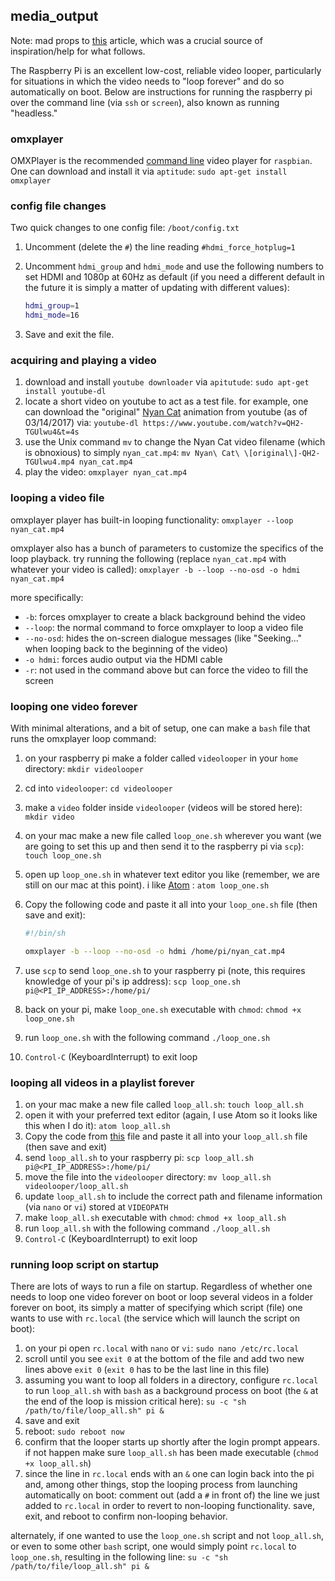 ## media_output

Note: mad props to [this](https://oshlab.com/raspberry-pi-fireplace-video-looper/) article, which was a crucial source of inspiration/help for what follows.

The Raspberry Pi is an excellent low-cost, reliable video looper, particularly for situations in which the video needs to "loop forever" and do so automatically on boot. Below are instructions for running the raspberry pi over the command line (via `ssh` or `screen`), also known as running "headless."


### omxplayer

OMXPlayer is the recommended [command line](https://en.wikipedia.org/wiki/Command-line_interface) video player for `raspbian`. One can download and install it via `aptitude`: `sudo apt-get install omxplayer`


### config file changes

Two quick changes to one config file: `/boot/config.txt`

1. Uncomment (delete the `#`) the line reading `#hdmi_force_hotplug=1`
2. Uncomment `hdmi_group` and `hdmi_mode` and use the following numbers to set HDMI and 1080p at 60Hz as default (if you need a different default in the future it is simply a matter of updating with different values):

    ```bash
    hdmi_group=1
    hdmi_mode=16
    ```

3. Save and exit the file.


### acquiring and playing a video

1. download and install `youtube downloader` via `apitutude`: `sudo apt-get install youtube-dl`
2. locate a short video on youtube to act as a test file. for example, one can download the "original" [Nyan Cat](https://en.wikipedia.org/wiki/Nyan_Cat) animation from youtube (as of 03/14/2017) via: `youtube-dl https://www.youtube.com/watch?v=QH2-TGUlwu4&t=4s`
3. use the Unix command `mv` to change the Nyan Cat video filename (which is obnoxious) to simply `nyan_cat.mp4`: `mv Nyan\ Cat\ \[original\]-QH2-TGUlwu4.mp4 nyan_cat.mp4`
4. play the video: `omxplayer nyan_cat.mp4`


### looping a video file

omxplayer player has built-in looping functionality: `omxplayer --loop nyan_cat.mp4`

omxplayer also has a bunch of parameters to customize the specifics of the loop playback. try running the following (replace `nyan_cat.mp4` with whatever your video is called): `omxplayer -b --loop --no-osd -o hdmi nyan_cat.mp4`

more specifically:

* `-b`: forces omxplayer to create a black background behind the video
* `--loop`: the normal command to force omxplayer to loop a video file
* `--no-osd`: hides the on-screen dialogue messages (like "Seeking..." when looping back to the beginning of the video)
* `-o hdmi`: forces audio output via the HDMI cable
* `-r`: not used in the command above but can force the video to fill the screen


### looping one video forever

With minimal alterations, and a bit of setup, one can make a `bash` file that runs the omxplayer loop command:

1. on your raspberry pi make a folder called `videolooper` in your `home` directory: `mkdir videolooper`
2. cd into `videolooper`: `cd videolooper`
3. make a `video` folder inside `videolooper` (videos will be stored here): `mkdir video`
4. on your mac make a new file called `loop_one.sh` wherever you want (we are going to set this up and then send it to the raspberry pi via `scp`): `touch loop_one.sh`
5. open up `loop_one.sh` in whatever text editor you like (remember, we are still on our mac at this point). i like [Atom](https://atom.io/) : `atom loop_one.sh`
6. Copy the following code and paste it all into your `loop_one.sh` file (then save and exit):

    ```bash
    #!/bin/sh

    omxplayer -b --loop --no-osd -o hdmi /home/pi/nyan_cat.mp4

    ```
7. use `scp` to send `loop_one.sh` to your raspberry pi (note, this requires knowledge of your pi's ip address): `scp loop_one.sh pi@<PI_IP_ADDRESS>:/home/pi/`

8. back on your pi, make `loop_one.sh` executable with `chmod`: `chmod +x loop_one.sh`
9. run `loop_one.sh` with the following command `./loop_one.sh`
10. `Control-C` (KeyboardInterrupt) to exit loop


### looping all videos in a playlist forever

1. on your mac make a new file called `loop_all.sh`: `touch loop_all.sh`
2. open it with your preferred text editor  (again, I use Atom so it looks like this when I do it): `atom loop_all.sh`
3. Copy the code from [this](https://github.com/caseyanderson/rpi/blob/master/02_VideoLooper/loop_scripts/loop_all.sh) file and paste it all into your `loop_all.sh` file (then save and exit)
4. send `loop_all.sh` to your raspberry pi: `scp loop_all.sh pi@<PI_IP_ADDRESS>:/home/pi/`
5. move the file into the `videolooper` directory: `mv loop_all.sh videolooper/loop_all.sh`
6. update `loop_all.sh` to include the correct path and filename information (via `nano` or `vi`) stored at `VIDEOPATH`
7. make `loop_all.sh` executable with `chmod`: `chmod +x loop_all.sh`
8. run `loop_all.sh` with the following command `./loop_all.sh`
9. `Control-C` (KeyboardInterrupt) to exit loop


### running loop script on startup

There are lots of ways to run a file on startup. Regardless of whether one needs to loop one video forever on boot or loop several videos in a folder forever on boot, its simply a matter of specifying which script (file) one wants to use with `rc.local` (the service which will launch the script on boot):

1. on your pi open `rc.local` with `nano` or `vi`: `sudo nano /etc/rc.local`
2. scroll until you see `exit 0` at the bottom of the file and add two new lines above `exit 0` (`exit 0` has to be the last line in this file)
3. assuming you want to loop all folders in a directory, configure `rc.local` to run `loop_all.sh` with `bash` as a background process  on boot (the `&` at the end of the loop is mission critical here): `su -c "sh /path/to/file/loop_all.sh" pi &`
4. save and exit
5. reboot: `sudo reboot now`
6. confirm that the looper starts up shortly after the login prompt appears. if not happen make sure `loop_all.sh` has been made executable (`chmod +x loop_all.sh`)
7. since the line in `rc.local` ends with an `&` one can login back into the pi and, among other things, stop the looping process from launching automatically on boot: comment out (add a `#` in front of) the line we just added to `rc.local` in order to revert to non-looping functionality. save, exit, and reboot to confirm non-looping behavior.

alternately, if one wanted to use the `loop_one.sh` script and not `loop_all.sh`, or even to some other `bash` script, one would simply point `rc.local` to `loop_one.sh`, resulting in the following line: `su -c "sh /path/to/file/loop_all.sh" pi &`
